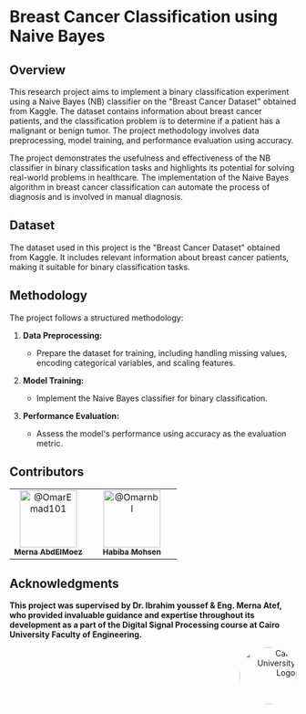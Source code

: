 # Breast Cancer Classification using Naive Bayes

## Overview

This research project aims to implement a binary classification experiment using a Naive Bayes (NB) classifier on the "Breast Cancer Dataset" obtained from Kaggle. The dataset contains information about breast cancer patients, and the classification problem is to determine if a patient has a malignant or benign tumor. The project methodology involves data preprocessing, model training, and performance evaluation using accuracy.

The project demonstrates the usefulness and effectiveness of the NB classifier in binary classification tasks and highlights its potential for solving real-world problems in healthcare. The implementation of the Naive Bayes algorithm in breast cancer classification can automate the process of diagnosis and is involved in manual diagnosis.

## Dataset

The dataset used in this project is the "Breast Cancer Dataset" obtained from Kaggle. It includes relevant information about breast cancer patients, making it suitable for binary classification tasks.

## Methodology

The project follows a structured methodology:

1. **Data Preprocessing:**
   - Prepare the dataset for training, including handling missing values, encoding categorical variables, and scaling features.

2. **Model Training:**
   - Implement the Naive Bayes classifier for binary classification.

3. **Performance Evaluation:**
   - Assess the model's performance using accuracy as the evaluation metric.
  
## Contributors <a name = "Contributors"></a>
<table>
  <tr>
    <td align="center">
      <div style="text-align:center; margin-right:20px;">
        <a href="https://github.com/merna-abdelmoez">
          <img src="https://github.com/merna-abdelmoez.png" width="100px" alt="@OmarEmad101">
          <br>
          <sub><b>Merna AbdElMoez</b></sub>
        </a>
      </div>
    </td>
    <td align="center">
      <div style="text-align:center; margin-right:20px;">
        <a href="https://github.com/Habiba-Mohsen">
          <img src="https://github.com/Habiba-Mohsen.png" width="100px" alt="@Omarnbl">
          <br>
          <sub><b>Habiba Mohsen</b></sub>
        </a>
      </div>
    </td>
  </tr>
</table>

  
   
## Acknowledgments

**This project was supervised by Dr. Ibrahim youssef & Eng. Merna Atef, who provided invaluable guidance and expertise throughout its development as a part of the Digital Signal Processing course at Cairo University Faculty of Engineering.**

<div style="text-align: right">
    <img src="https://imgur.com/Wk4nR0m.png" alt="Cairo University Logo" width="100" style="border-radius: 50%;"/>
</div>
